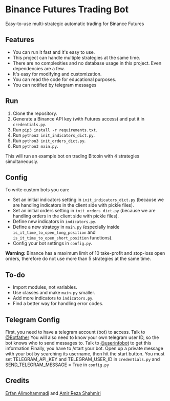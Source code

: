 # Binance Futures Trading Bot

Easy-to-use multi-strategic automatic trading for Binance Futures

## Features

- You can run it fast and it's easy to use.
- This project can handle multiple strategies at the same time.
- There are no complexities and no database usage in this project. Even dependencies are a few.
- It's easy for modifying and customization.
- You can read the code for educational purposes.
- You can notified by telegram messages

## Run

1. Clone the repository.
2. Generate a Binance API key (with Futures access) and put it in `credentials.py`.
3. Run `pip3 install -r requirements.txt`.
4. Run `python3 init_indicators_dict.py`.
5. Run `python3 init_orders_dict.py`.
6. Run `python3 main.py`.

This will run an example bot on trading Bitcoin with 4 strategies simultaneously. 

## Config

To write custom bots you can:

- Set an initial indicators setting in `init_indicators_dict.py` (because we are handling indicators in the client side with pickle files).
- Set an initial orders setting in `init_orders_dict.py` (because we are handling orders in the client side with pickle files).
- Define new indicators in `indicators.py`.
- Define a new strategy in `main.py` (especially inside `is_it_time_to_open_long_position` and `is_it_time_to_open_short_position` functions).
- Config your bot settings in `config.py`.

**Warning:** Binance has a maximum limit of 10 take-profit and stop-loss open orders, therefore do not use more than 5 strategies at the same time.

## To-do

- Import modules, not variables.
- Use classes and make `main.py` smaller.
- Add more indicators to `indicators.py`.
- Find a better way for handling error codes.

## Telegram Config

First, you need to have a telegram account (bot) to access. Talk to [@Botfather](https://t.me/botfather)
You will also need to know your own telegram user ID, so the bot knows who to send messages to. Talk to [@userinfobot](https://t.me/userinfobot) to get this information
Finally, you have to /start your bot. Open up a private message with your bot by searching its username, then hit the start button.
You must set TELEGRAM_API_KEY and TELEGRAM_USER_ID in `credentials.py` and SEND_TELEGRAM_MESSAGE = True in `config.py` 


## Credits

[Erfan Alimohammadi](https://github.com/Erfaniaa) and [Amir Reza Shahmiri](https://github.com/Amirrezashahmiri)
